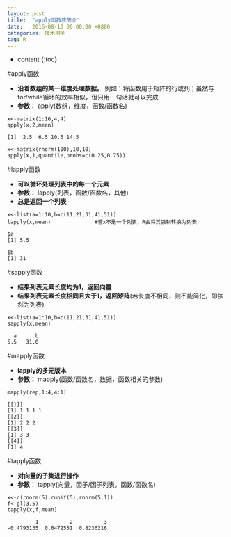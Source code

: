 ```yaml
---
layout: post
title:  "apply函数族简介"
date:   2016-08-10 00:00:00 +0800
categories: 技术相关
tag: R
---
```


* content
{:toc}




#apply函数

 - **沿着数组的某一维度处理数据。** 例如：将函数用于矩阵的行或列；虽然与for/while循环的效率相似，但只用一句话就可以完成
 - **参数：** apply(数组，维度，函数/函数名)
 

```text
x<-matrix(1:16,4,4)
apply(x,2,mean)

[1]  2.5  6.5 10.5 14.5
```



```text
x<-matrix(rnorm(100),10,10)
apply(x,1,quantile,probs=c(0.25,0.75))
```

#lapply函数

- **可以循环处理列表中的每一个元素**
- **参数：** lapply(列表，函数/函数名，其他)
- **总是返回一个列表**

```text
x<-list(a=1:10,b=c(11,21,31,41,51))
lapply(x,mean)              #若x不是一个列表，R会将其强制转换为列表

$a
[1] 5.5

$b
[1] 31
```

#sapply函数
- **结果列表元素长度均为1，返回向量**
- **结果列表元素长度相同且大于1，返回矩阵**(若长度不相同，则不能简化，即依然为列表)

```text
x<-list(a=1:10,b=c(11,21,31,41,51))
sapply(x,mean)

  a      b
5.5   31.0
```

#mapply函数
- **lapply的多元版本**
- **参数：** mapply(函数/函数名，数据，函数相关的参数)

```text
mapply(rep,1:4,4:1)

[[1]]
[1] 1 1 1 1
[[2]]
[1] 2 2 2
[[3]]
[1] 3 3
[[4]]
[1] 4
```

#tapply函数
- **对向量的子集进行操作**
- **参数：** tapply(向量，因子/因子列表，函数/函数名)

```text
x<-c(rnorm(5),runif(5),rnorm(5,1))
f<-gl(3,5)
tapply(x,f,mean)

         1          2          3 
-0.4793135  0.6472551  0.8236216

```

